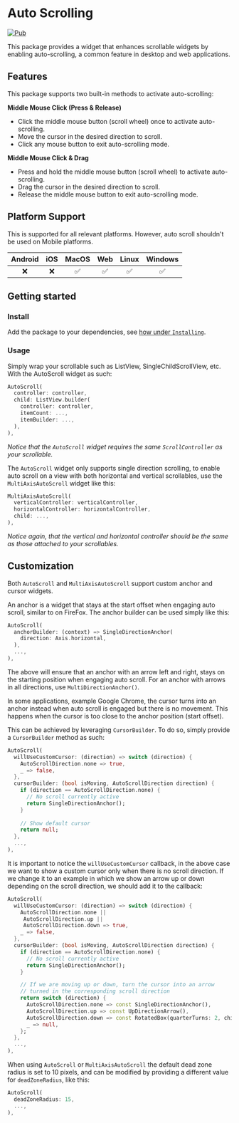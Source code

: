 # Auto Scrolling

[![Pub](https://img.shields.io/pub/v/auto_scrolling.svg)](https://pub.dev/packages/auto_scrolling)

This package provides a widget that enhances scrollable widgets by enabling auto-scrolling, a common feature in desktop and web applications.

## Features

This package supports two built-in methods to activate auto-scrolling:

**Middle Mouse Click (Press & Release)**
- Click the middle mouse button (scroll wheel) once to activate auto-scrolling.
- Move the cursor in the desired direction to scroll.
- Click any mouse button to exit auto-scrolling mode.


**Middle Mouse Click & Drag**
- Press and hold the middle mouse button (scroll wheel) to activate auto-scrolling.
- Drag the cursor in the desired direction to scroll.
- Release the middle mouse button to exit auto-scrolling mode.

## Platform Support

This is supported for all relevant platforms. However, auto scroll shouldn't be used on Mobile platforms.

| Android | iOS | MacOS | Web | Linux | Windows |
| :-----: | :-: | :---: | :-: | :---: | :-----: |
|   ❌    | ❌  |  ✅   | ✅  |  ✅   |   ✅    |


## Getting started

### Install

Add the package to your dependencies, see [how under `Installing`](https://pub.dev/packages/auto_scrolling/install).

### Usage

Simply wrap your scrollable such as ListView, SingleChildScrollView, etc. With the AutoScroll widget as such:

```dart
AutoScroll(
  controller: controller,
  child: ListView.builder(
    controller: controller,
    itemCount: ...,
    itemBuilder: ...,
  ),
),
```

_Notice that the `AutoScroll` widget requires the same `ScrollController` as your scrollable._

The `AutoScroll` widget only supports single direction scrolling, to enable auto scroll on a view with both horizontal and vertical scrollables, use the `MultiAxisAutoScroll` widget like this:

```dart
MultiAxisAutoScroll(
  verticalController: verticalController,
  horizontalController: horizontalController,
  child: ...,
),
```

_Notice again, that the vertical and horizontal controller should be the same as those attached to your scrollables._

## Customization

Both `AutoScroll` and `MultiAxisAutoScroll` support custom anchor and cursor widgets.

An anchor is a widget that stays at the start offset when engaging auto scroll, similar to on FireFox. The anchor builder can be used simply like this:

```dart
AutoScroll(
  anchorBuilder: (context) => SingleDirectionAnchor(
    direction: Axis.horizontal,
  ),
  ...,
),
```

The above will ensure that an anchor with an arrow left and right, stays on the starting position when engaging auto scroll. For an anchor with arrows in all directions, use `MultiDirectionAnchor()`.

In some applications, example Google Chrome, the cursor turns into an anchor instead when auto scroll is engaged but there is no movement. This happens when the cursor is too close to the anchor position (start offset).

This can be achieved by leveraging `CursorBuilder`. To do so, simply provide a `CursorBuilder` method as such:

```dart
AutoScroll(
  willUseCustomCursor: (direction) => switch (direction) {
    AutoScrollDirection.none => true,
    _ => false,
  },
  cursorBuilder: (bool isMoving, AutoScrollDirection direction) {
    if (direction == AutoScrollDirection.none) {
      // No scroll currently active
      return SingleDirectionAnchor();
    }
    
    // Show default cursor
    return null;
  },
  ...,
),
```

It is important to notice the `willUseCustomCursor` callback, in the above case we want to show a custom cursor only when there is no scroll direction. If we change it to an example in which we show an arrow up or down depending on the scroll direction, we should add it to the callback:

```dart
AutoScroll(
  willUseCustomCursor: (direction) => switch (direction) {
    AutoScrollDirection.none ||
     AutoScrollDirection.up ||
     AutoScrollDirection.down => true,
    _ => false,
  },
  cursorBuilder: (bool isMoving, AutoScrollDirection direction) {
    if (direction == AutoScrollDirection.none) {
      // No scroll currently active
      return SingleDirectionAnchor();
    }

    // If we are moving up or down, turn the cursor into an arrow
    // turned in the corresponding scroll direction
    return switch (direction) {
      AutoScrollDirection.none => const SingleDirectionAnchor(),
      AutoScrollDirection.up => const UpDirectionArrow(),
      AutoScrollDirection.down => const RotatedBox(quarterTurns: 2, child: UpDirectionArrow()), 
      _ => null,
    };
  },
  ...,
),
```

When using `AutoScroll` or `MultiAxisAutoScroll` the default dead zone radius is set to 10 pixels, and can be modified by providing a different value for `deadZoneRadius`, like this:

```dart
AutoScroll(
  deadZoneRadius: 15,
  ...,
),
```